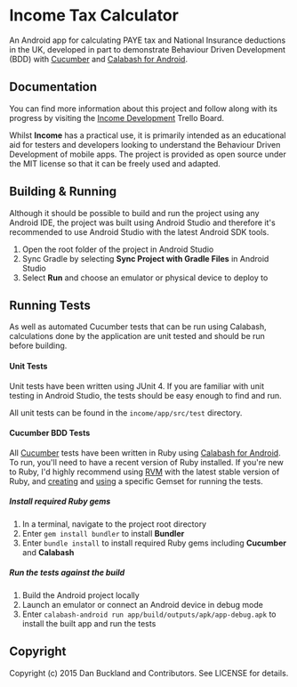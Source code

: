 # Income Tax Calculator

An Android app for calculating PAYE tax and National Insurance deductions in the UK, developed in part to demonstrate Behaviour Driven Development (BDD) with [Cucumber](https://github.com/cucumber/cucumber/) and [Calabash for Android](https://github.com/calabash/calabash-android).

## Documentation

You can find more information about this project and follow along with its progress by visiting the [Income Development](https://trello.com/b/Ujd76HdL/income-development) Trello Board.

Whilst **Income** has a practical use, it is primarily intended as an educational aid for testers and developers looking to understand the Behaviour Driven Development of mobile apps. The project is provided as open source under the MIT license so that it can be freely used and adapted.

## Building & Running

Although it should be possible to build and run the project using any Android IDE, the project was built using Android Studio and therefore it's recommended to use Android Studio with the latest Android SDK tools.

1. Open the root folder of the project in Android Studio
2. Sync Gradle by selecting **Sync Project with Gradle Files** in Android Studio
3. Select **Run** and choose an emulator or physical device to deploy to

## Running Tests

As well as automated Cucumber tests that can be run using Calabash, calculations done by the application are unit tested and should be run before building.

#### Unit Tests

Unit tests have been written using JUnit 4. If you are familiar with unit testing in Android Studio, the tests should be easy enough to find and run.

All unit tests can be found in the `income/app/src/test` directory.

#### Cucumber BDD Tests

All [Cucumber](https://github.com/cucumber/cucumber/) tests have been written in Ruby using [Calabash for Android](https://github.com/calabash/calabash-android). To run, you'll need to have a recent version of Ruby installed. If you're new to Ruby, I'd highly recommend using [RVM](https://rvm.io/) with the latest stable version of Ruby, and [creating](https://rvm.io/gemsets/creating) and [using](https://rvm.io/gemsets/using) a specific Gemset for running the tests.

##### Install required Ruby gems

1. In a terminal, navigate to the project root directory
2. Enter `gem install bundler` to install **Bundler**
3. Enter `bundle install` to install required Ruby gems including **Cucumber** and **Calabash**

##### Run the tests against the build

1. Build the Android project locally
2. Launch an emulator or connect an Android device in debug mode
3. Enter `calabash-android run app/build/outputs/apk/app-debug.apk` to install the built app and run the tests


## Copyright

Copyright (c) 2015 Dan Buckland and Contributors. See LICENSE for details.
